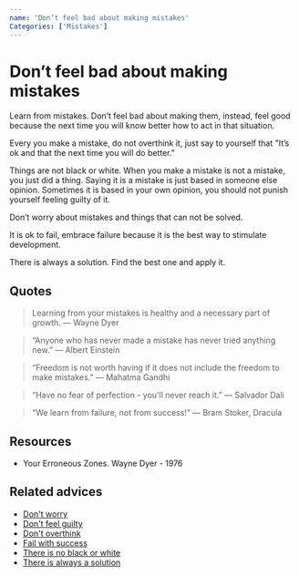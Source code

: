 ```yaml
---
name: 'Don’t feel bad about making mistakes'
Categories: ['Mistakes']
---
```

# Don’t feel bad about making mistakes
 
Learn from mistakes. Don’t feel bad about making them, instead, feel good because the next time you will know better how to act in that situation.
 
Every you make a mistake, do not overthink it, just say to yourself that "It’s ok and that the next time you will do better."
 
Things are not black or white. When you make a mistake is not a mistake, you just did a thing. Saying it is a mistake is just based in someone else opinion. Sometimes it is based in your own opinion, you should not punish yourself feeling guilty of it.
 
Don’t worry about mistakes and things that can not be solved.
 
It is ok to fail, embrace failure because it is the best way to stimulate development.
 
There is always a solution. Find the best one and apply it.

## Quotes

> Learning from your mistakes is healthy and a necessary part of growth. ―  Wayne Dyer

> “Anyone who has never made a mistake has never tried anything new.” ― Albert Einstein

> “Freedom is not worth having if it does not include the freedom to make mistakes.” ― Mahatma Gandhi

> “Have no fear of perfection - you'll never reach it.” ― Salvador Dali

> “We learn from failure, not from success!” ― Bram Stoker, Dracula

## Resources

- Your Erroneous Zones. Wayne Dyer - 1976

## Related advices

- [Don't worry](../Don't%20worry/index.md)
- [Don't feel guilty](../Don't%20feel%20guilty/index.md)
- [Don't overthink](../Don't%20overthink/index.md)
- [Fail with success](../Fail%20with%20success/index.md)
- [There is no black or white](../There%20is%20no%20black%20or%20white/index.md)
- [There is always a solution](../../docs/There%20is%20always%20a%20solution/index.md)
